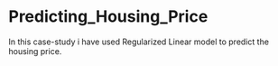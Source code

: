 # Predicting_Housing_Price
In this case-study i have used Regularized Linear model to predict the housing price. 

